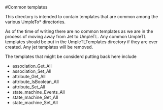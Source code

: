 #Common templates

This directory is intended to contain templates that are common among the various UmpleTo*
directories.

As of the time of writing there are no common templates as we are in the process of moving away from Jet
to UmpleTL. Any common UmpleTL templates should be put in the UmpleTLTemplates directory if they are
ever created. Any jet templates will be removed.

The templates that might be considerd putting back here include

* association_Get_All
* association_Set_All
* attribute_Get_All
* attribute_IsBoolean_All
* attribute_Set_All
* state_machine_Events_All
* state_machine_Get_All
* state_machine_Set_All